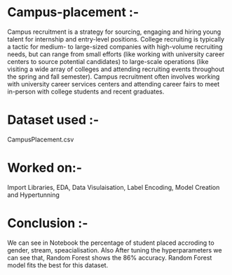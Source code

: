 # Campus-placement :-
Campus recruitment is a strategy for sourcing, engaging and hiring young talent for internship and entry-level positions. College recruiting is typically a tactic for medium- to large-sized companies with high-volume recruiting needs, but can range from small efforts (like working with university career centers to source potential candidates) to large-scale operations (like visiting a wide array of colleges and attending recruiting events throughout the spring and fall semester). Campus recruitment often involves working with university career services centers and attending career fairs to meet in-person with college students and recent graduates.

# Dataset used :-
CampusPlacement.csv

# Worked on:-
Import Libraries,
EDA,
Data Visulaisation,
Label Encoding,
Model Creation and
Hypertunning

# Conclusion :-
We can see in Notebook the percentage of student placed accroding to gender, stream, speacialisation.
Also After tuning the hyperparameters we can see that, Random Forest shows the 86% accuracy. Random Forest model fits the best for this dataset.
